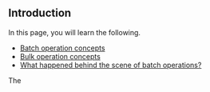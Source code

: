 ## Introduction

In this page, you will learn the following.

- [Batch operation concepts]()
- [Bulk operation concepts]()
- [What happened behind the scene of batch operations?]()

The